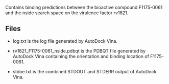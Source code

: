 Contains binding predictions between the bioactive compound F1175-0061 and the nside search space on the virulence factor rv1821.

## Files

- log.txt is the log file generated by AutoDock Vina.

- rv1821_F1175-0061_nside.pdbqt is the PDBQT file generated by AutoDock Vina containing the orientation and binding location of F1175-0061.

- stdoe.txt is the combined STDOUT and STDERR output of AutoDock Vina.

